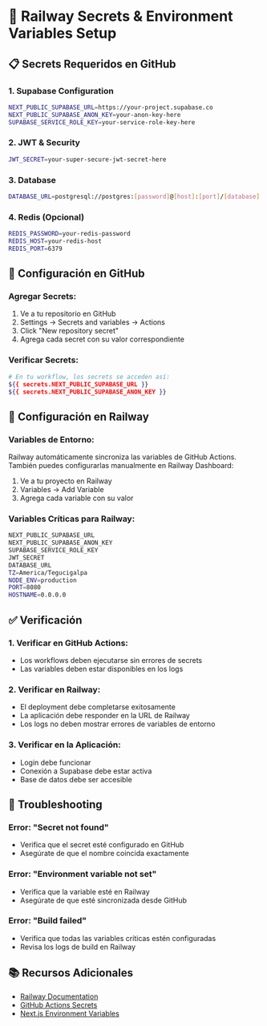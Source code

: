 # 🚂 Railway Secrets & Environment Variables Setup

## 📋 Secrets Requeridos en GitHub

### **1. Supabase Configuration**
```bash
NEXT_PUBLIC_SUPABASE_URL=https://your-project.supabase.co
NEXT_PUBLIC_SUPABASE_ANON_KEY=your-anon-key-here
SUPABASE_SERVICE_ROLE_KEY=your-service-role-key-here
```

### **2. JWT & Security**
```bash
JWT_SECRET=your-super-secure-jwt-secret-here
```

### **3. Database**
```bash
DATABASE_URL=postgresql://postgres:[password]@[host]:[port]/[database]
```

### **4. Redis (Opcional)**
```bash
REDIS_PASSWORD=your-redis-password
REDIS_HOST=your-redis-host
REDIS_PORT=6379
```

## 🔧 Configuración en GitHub

### **Agregar Secrets:**
1. Ve a tu repositorio en GitHub
2. Settings → Secrets and variables → Actions
3. Click "New repository secret"
4. Agrega cada secret con su valor correspondiente

### **Verificar Secrets:**
```bash
# En tu workflow, los secrets se acceden así:
${{ secrets.NEXT_PUBLIC_SUPABASE_URL }}
${{ secrets.NEXT_PUBLIC_SUPABASE_ANON_KEY }}
```

## 🚂 Configuración en Railway

### **Variables de Entorno:**
Railway automáticamente sincroniza las variables de GitHub Actions.
También puedes configurarlas manualmente en Railway Dashboard:

1. Ve a tu proyecto en Railway
2. Variables → Add Variable
3. Agrega cada variable con su valor

### **Variables Críticas para Railway:**
```bash
NEXT_PUBLIC_SUPABASE_URL
NEXT_PUBLIC_SUPABASE_ANON_KEY
SUPABASE_SERVICE_ROLE_KEY
JWT_SECRET
DATABASE_URL
TZ=America/Tegucigalpa
NODE_ENV=production
PORT=8080
HOSTNAME=0.0.0.0
```

## ✅ Verificación

### **1. Verificar en GitHub Actions:**
- Los workflows deben ejecutarse sin errores de secrets
- Las variables deben estar disponibles en los logs

### **2. Verificar en Railway:**
- El deployment debe completarse exitosamente
- La aplicación debe responder en la URL de Railway
- Los logs no deben mostrar errores de variables de entorno

### **3. Verificar en la Aplicación:**
- Login debe funcionar
- Conexión a Supabase debe estar activa
- Base de datos debe ser accesible

## 🚨 Troubleshooting

### **Error: "Secret not found"**
- Verifica que el secret esté configurado en GitHub
- Asegúrate de que el nombre coincida exactamente

### **Error: "Environment variable not set"**
- Verifica que la variable esté en Railway
- Asegúrate de que esté sincronizada desde GitHub

### **Error: "Build failed"**
- Verifica que todas las variables críticas estén configuradas
- Revisa los logs de build en Railway

## 📚 Recursos Adicionales

- [Railway Documentation](https://docs.railway.app/)
- [GitHub Actions Secrets](https://docs.github.com/en/actions/security-guides/encrypted-secrets)
- [Next.js Environment Variables](https://nextjs.org/docs/basic-features/environment-variables)
